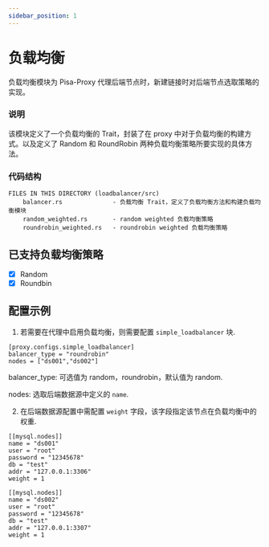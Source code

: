 ```yaml
---
sidebar_position: 1
---
```


# 负载均衡

负载均衡模块为 Pisa-Proxy 代理后端节点时，新建链接时对后端节点选取策略的实现。

### 说明
该模块定义了一个负载均衡的 Trait，封装了在 proxy 中对于负载均衡的构建方式。以及定义了 Random 和 RoundRobin 两种负载均衡策略所要实现的具体方法。

### 代码结构
	FILES IN THIS DIRECTORY (loadbalancer/src)
		balancer.rs              - 负载均衡 Trait，定义了负载均衡方法和构建负载均衡模块
		random_weighted.rs       - random weighted 负载均衡策略
		roundrobin_weighted.rs   - roundrobin weighted 负载均衡策略

## 已支持负载均衡策略
- [x] Random
- [x] Roundbin

## 配置示例
1. 若需要在代理中启用负载均衡，则需要配置 `simple_loadbalancer` 块.
```
[proxy.configs.simple_loadbalancer]
balancer_type = "roundrobin"
nodes = ["ds001","ds002"]
```
balancer_type: 可选值为 random，roundrobin，默认值为 random.

nodes: 选取后端数据源中定义的 `name`.

2. 在后端数据源配置中需配置 `weight` 字段，该字段指定该节点在负载均衡中的权重.
```
[[mysql.nodes]]
name = "ds001"
user = "root"
password = "12345678"
db = "test"
addr = "127.0.0.1:3306"
weight = 1

[[mysql.nodes]]
name = "ds002"
user = "root"
password = "12345678"
db = "test"
addr = "127.0.0.1:3307"
weight = 1
```

